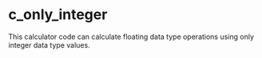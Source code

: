 # c_only_integer
This calculator code can calculate floating data type operations using only integer data type values.
